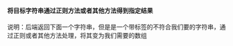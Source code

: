 <!--
 * @Description: 
 * @Author: hetengfei
 * @Github: https://github.com/avrinfly
 * @Date: 2020-03-07 18:40:26
 * @LastEditors: hetengfei
 * @LastEditTime: 2020-03-08 00:23:01
 -->
#### 将目标字符串通过正则方法或者其他方法得到指定结果
说明：后端返回下面一个字符串，但是是一个带标签的不符合我们要的字符串，通过正则或者其他方法处理，将其变为我们需要的数组